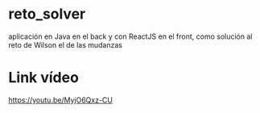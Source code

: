 # reto_solver
aplicación en Java en el back y con ReactJS en el front, como solución al reto de Wilson el de las mudanzas

# Link vídeo
https://youtu.be/MyjO6Qxz-CU
